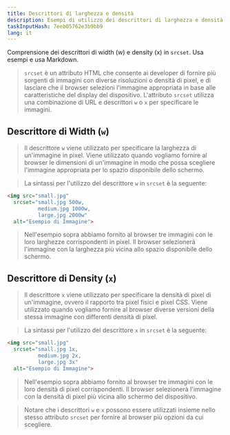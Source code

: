 ```yaml
---
title: Descrittori di larghezza e densità
description: Esempi di utilizzo dei descrittori di larghezza e densità in `srcset`
taskInputHash: 7eeb05762e3b9bb9
lang: it
---
```

Comprensione dei descrittori di width (w) e density (x) in `srcset`. Usa esempi e usa Markdown.

> `srcset` è un attributo HTML che consente ai developer di fornire più sorgenti di immagini con diverse risoluzioni o densità di pixel, e di lasciare che il browser selezioni l'immagine appropriata in base alle caratteristiche del display del dispositivo. L'attributo `srcset` utilizza una combinazione di URL e descrittori `w` o `x` per specificare le immagini.

## Descrittore di Width (`w`)

> Il descrittore `w` viene utilizzato per specificare la larghezza di un'immagine in pixel. Viene utilizzato quando vogliamo fornire al browser le dimensioni di un'immagine in modo che possa scegliere l'immagine appropriata per lo spazio disponibile dello schermo.

> La sintassi per l'utilizzo del descrittore `w` in `srcset` è la seguente:

```html
<img src="small.jpg"
  srcset="small.jpg 500w,
          medium.jpg 1000w,
          large.jpg 2000w"
  alt="Esempio di Immagine">
```

> Nell'esempio sopra abbiamo fornito al browser tre immagini con le loro larghezze corrispondenti in pixel. Il browser selezionerà l'immagine con la larghezza più vicina allo spazio disponibile dello schermo.

## Descrittore di Density (`x`)

> Il descrittore `x` viene utilizzato per specificare la densità di pixel di un'immagine, ovvero il rapporto tra pixel fisici e pixel CSS. Viene utilizzato quando vogliamo fornire al browser diverse versioni della stessa immagine con differenti densità di pixel.

> La sintassi per l'utilizzo del descrittore `x` in `srcset` è la seguente:

```html
<img src="small.jpg"
  srcset="small.jpg 1x,
          medium.jpg 2x,
          large.jpg 3x"
  alt="Esempio di Immagine">
```

> Nell'esempio sopra abbiamo fornito al browser tre immagini con le loro densità di pixel corrispondenti. Il browser selezionerà l'immagine con la densità di pixel più vicina allo schermo del dispositivo.

> Notare che i descrittori `w` e `x` possono essere utilizzati insieme nello stesso attributo `srcset` per fornire al browser più opzioni da cui scegliere.
